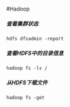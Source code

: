 #Hadoop
##### 查看集群状态
```
hdfs dfsadmin -report
```

##### 查看HDFS中的目录信息
```
hadoop fs -ls /
```

##### 从HDFS下载文件
```
hadoop fs -get
```